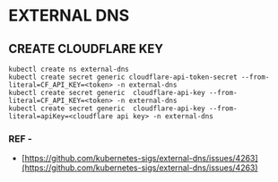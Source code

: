 
# EXTERNAL DNS 



## CREATE CLOUDFLARE KEY 

```
kubectl create ns external-dns
kubectl create secret generic cloudflare-api-token-secret --from-literal=CF_API_KEY=<token> -n external-dns
kubectl create secret generic  cloudflare-api-key --from-literal=CF_API_KEY=<token> -n external-dns
kubectl create secret generic  cloudflare-api-key --from-literal=apiKey=<cloudflare api key> -n external-dns
```

### REF - 

- [https://github.com/kubernetes-sigs/external-dns/issues/4263](https://github.com/kubernetes-sigs/external-dns/issues/4263)